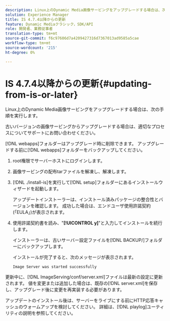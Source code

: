 ```yaml
---
description: Linux上のDynamic Media画像サービングをアップグレードする場合は、次の手順を実行します。
solution: Experience Manager
title: IS 4.7.4以降からの更新
feature: Dynamic Mediaクラシック，SDK/API
role: 開発者、業務従事者
translation-type: tm+mt
source-git-commit: f6c97606d7a4209427316d7367013ad9585a5cae
workflow-type: tm+mt
source-wordcount: '215'
ht-degree: 0%

---
```



# IS 4.7.4以降からの更新{#updating-from-is-or-later}

Linux上のDynamic Media画像サービングをアップグレードする場合は、次の手順を実行します。

古いバージョンの画像サービングからアップグレードする場合は、適切なプロセスについてサポートにお問い合わせください。

[!DNL webapps]フォルダーはアップグレード時に削除できます。 アップグレードする前に[!DNL webapps]フォルダーをバックアップしてください。

1. root権限でサーバーホストにログインします。
1. 画像サービングの配布tarファイルを解凍し、解凍します。
1. [!DNL ./install-is]を実行して[!DNL setup]フォルダーにあるインストールウィザードを起動します。

   アップデートインストーラーは、インストール済みパッケージの整合性とバージョンを確認します。 成功した場合は、エンドユーザ使用許諾契約(「EULA」)が表示されます。
1. 使用許諾契約書を読み、&quot;**[!UICONTROL y]**&quot;と入力してインストールを続行します。

   インストーラーは、古いサーバー設定ファイルを[!DNL BACKUP/]フォルダーにバックアップします。

   インストールが完了すると、次のメッセージが表示されます。

   `Image Server was started successfully`

更新中に、[!DNL ImageServing/conf/server.xml]ファイルは最新の設定に更新されます。 値を変更または追加した場合は、既存の[!DNL server.xml]を保存し、アップグレード後に変更を再実装する必要があります。

アップデートのインストール後は、サーバーをライブにする前にHTTP応答キャッシュのウォームアップを検討してください。 詳細は、[!DNL playlog]ユーティリティの説明を参照してください。
